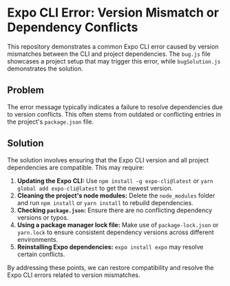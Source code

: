 # Expo CLI Error: Version Mismatch or Dependency Conflicts

This repository demonstrates a common Expo CLI error caused by version mismatches between the CLI and project dependencies.  The `bug.js` file showcases a project setup that may trigger this error, while `bugSolution.js` demonstrates the solution.

## Problem
The error message typically indicates a failure to resolve dependencies due to version conflicts. This often stems from outdated or conflicting entries in the project's `package.json` file.

## Solution
The solution involves ensuring that the Expo CLI version and all project dependencies are compatible.  This may require:

1. **Updating the Expo CLI:** Use `npm install -g expo-cli@latest` or `yarn global add expo-cli@latest` to get the newest version.
2. **Cleaning the project's node modules:** Delete the `node_modules` folder and run `npm install` or `yarn install` to rebuild dependencies.
3. **Checking `package.json`:**  Ensure there are no conflicting dependency versions or typos.
4. **Using a package manager lock file:** Make use of `package-lock.json` or `yarn.lock` to ensure consistent dependency versions across different environments.
5. **Reinstalling Expo dependencies:**  `expo install expo` may resolve certain conflicts.

By addressing these points, we can restore compatibility and resolve the Expo CLI errors related to version mismatches.